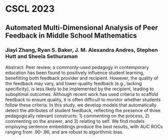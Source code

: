 # CSCL 2023
## Automated Multi-Dimensional Analysis of Peer Feedback in Middle School Mathematics
### Jiayi Zhang, Ryan S. Baker, J. M. Alexandra Andres, Stephen Hutt and Sheela Sethuraman
Abstract: Peer review, a commonly-used pedagogy in contemporary education has been found to positively influence student learning, benefitting both feedback provider and recipient. However, the quality of the feedback may vary, and lower-quality feedback (e.g., lacking specificity), is less likely to be implemented by the recipient, leading to suboptimal outcomes. Although recent work has used criteria to scaffold feedback to ensure quality, it is often difficult to monitor whether students follow these criteria. In this study, we develop models that automatically detect the attributes of student feedback, reflecting the presence of three pedagogically relevant constructs: 1) commenting on the process, 2) commenting on the answer, and 3) relating to self. We find models employing sentence embeddings produce the best results, with AUC ROCs ranging from .90-.96, and are robust to algorithmic bias.

